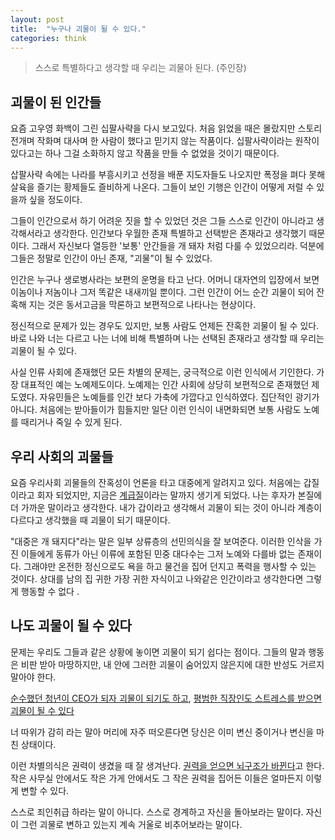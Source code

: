 ```yaml
---
layout: post
title:  "누구나 괴물이 될 수 있다."
categories: think
---
```


> 스스로 특별하다고 생각할 때 우리는 괴물아 된다. (주인장)

## 괴물이 된 인간들

요즘 고우영 화백이 그린 십팔사략을 다시 보고있다.  처음 읽었을 때은 몰랐지만 스토리 전개며 작화며 대사며 한 사람이 했다고 믿기지 않는 작품이다. 십팔사략이라는 원작이 있다고는 하나 그걸 소화하지 않고 작품을 만들 수 없었을 것이기 때문이다.

삽팔사략 속에는 나라를 부흥시키고 선정을 배푼 지도자들도 나오지만 폭정을 펴다 못해 살육을 즐기는 황제들도 즐비하게 나온다. 그들이 보인 기행은 인간이 어떻게 저럴 수 있을까 싶을 정도이다.

그들이 인간으로서 하기 어려운 짓을 할 수 있었던 것은 그들 스스로 인간이 아니라고 생각해서라고 생각한다. 인간보다 우월한 존재 특별하고 선택받은 존재라고 생각했기 때문이다. 그래서 자신보다 열등한 '보통' 안간들을 개 돼자 처럼 다룰 수 있었으리라. 덕분에 그들은 정말로 인간이 아닌 존재, "괴물"이 될 수 있었다.

인간은 누구나 생로병사라는 보편의 운명을 타고 난다. 어머니 대자연의 입장에서 보면 이놈이나 저놈이나 그저 똑같은 내새끼일 뿐이다. 그런 인간이 어느 순간 괴물이 되어 잔혹해 지는 것은 동서고금을 막론하고 보편적으로 나타나는 현상이다.

정신적으로 문제가 있는 경우도 있지만, 보통 사람도 언제든 잔혹한 괴물이 될 수 있다. 바로 나와 너는 다르고 나는 너에 비해 특별하며 나는 선택된 존재라고 생각할 때 우리는 괴물이 될 수 있다.

사실 인류 사회에 존재했던 모든 차별의 문제는, 궁극적으로 이런 인식에서 기인한다. 가장 대표적인 예는 노예제도이다. 노예제는 인간 사회에 상당히 보편적으로 존재했던 제도였다. 자유민들은 노예들를 인간 보다 가축에 가깝다고 인식하였다. 집단적인 광기가 아니다. 처음에는 받아들이가 힘들지만 일단 이런 인식이 내면화되면 보통 사람도 노예를 때리거나 죽일 수 있게 된다.

## 우리 사회의 괴물들

요즘 우리사회 괴물들의 잔혹성이 언론을 타고 대중에게 알려지고 있다. 처음에는 갑질이라고 회자 되었지만, 지금은 [계급질](http://news.hankyung.com/article/2018112619237)이라는 말까지 생기게 되었다. 나는 후자가 본질에 더 가까운 말이라고 생각한다. 내가 갑이라고 생각해서 괴물이 되는 것이 아니라 계층이 다르다고 생각했을 때 괴물이 되기 때문이다.

"대중은 개 돼지다"라는 말은 일부 상류층의 선민의식을 잘 보여준다. 이러한 인삭을 가진 이들에게 동류가 아닌 이류에 포함된 민중 대다수는 그저 노예와 다를바 없는 존재이다. 그래야만 온전한 정신으로도 욕을 하고 물건을 집어 던지고 폭력을 행사할 수 있는 것이다. 상대를 남의 집 귀한 가장 귀한 자식이고 나와같은 인간이라고 생각한다면 그렇게 행동할 수 없다
.
## 나도 괴물이 될 수 있다

문제는 우리도 그들과 같은 상황에 놓이면 괴물이 되기 쉽다는 점이다. 그들의 말과 행동은 비판 받아 마땅하지만, 내 안에 그러한 괴물이 숨어있지 않은지에 대한 반성도 거르지 말아야 한다.

[순수했던 청년이 CEO가 되자 괴물이 되기도 하고](https://news.v.daum.net/v/20181116110104089), [평범한 직장인도 스트레스를 받으면 괴물이 될 수 있다](https://news.v.daum.net/v/20181116082922227)

너 따위가 감히 라는 말아 머리에 자주 떠오른다면 당신은 이미 변신 중이거나 변신을 마친 상태이다.

이런 차별의식은 권력이 생겼을 때 잘 생겨난다.  [권력을 얻으면 뇌구조가 바뀐다](http://weeklybiz.chosun.com/site/data/html_dir/2014/07/04/2014070401848.html)고 한다. 작은 사무실 안에서도 작은 가게 안에서도 그 작은 권력을 집어든 이들은 얼마든지 이렇게 변할 수 있다.

스스로 죄인취급 하라는 말이 아니다. 스스로 경계하고 자신을 돌아보라는 말이다. 자신이 그런 괴물로 변하고 있는지 계속 거울로 비추어보라는 말이다.
